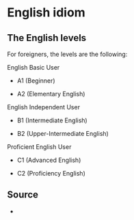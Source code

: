 # English idiom

## The English levels

For foreigners, the levels are the following:

English Basic User

* A1 (Beginner)

* A2 (Elementary English)

English Independent User

* B1 (Intermediate English)

* B2 (Upper-Intermediate English)

Proficient English User

* C1 (Advanced English)

* C2 (Proficiency English)


## Source

* 